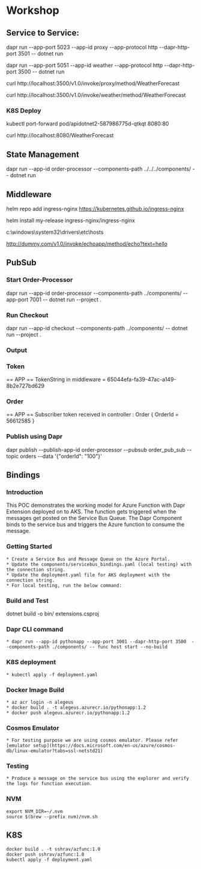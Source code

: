 # Workshop

## Service to Service:

dapr run --app-port 5023 --app-id proxy --app-protocol http --dapr-http-port 3501 -- dotnet run

dapr run --app-port 5051 --app-id weather --app-protocol http --dapr-http-port 3500 -- dotnet run

curl http://localhost:3500/v1.0/invoke/proxy/method/WeatherForecast

curl http://localhost:3500/v1.0/invoke/weather/method/WeatherForecast

### K8S Deploy

kubectl port-forward pod/apidotnet2-587986775d-qtkqt  8080:80

curl http://localhost:8080/WeatherForecast

## State Management

dapr run --app-id order-processor --components-path ../../../components/ -- dotnet run

## Middleware

helm repo add ingress-nginx https://kubernetes.github.io/ingress-nginx

helm install my-release ingress-nginx/ingress-nginx   

c:\windows\system32\drivers\etc\hosts

http://dummy.com/v1.0/invoke/echoapp/method/echo?text=hello


## PubSub

### Start Order-Processor 
dapr run --app-id order-processor --components-path ../components/ --app-port 7001 -- dotnet run --project .

### Run Checkout

dapr run --app-id checkout --components-path ../components/ -- dotnet run --project .

### Output

### Token

== APP == TokenString in middleware = 65044efa-fa39-47ac-a149-8b2e727bd629

### Order

== APP == Subscriber token received in controller : Order { OrderId = 56612585 }

### Publish using Dapr
dapr publish --publish-app-id order-processor --pubsub order_pub_sub --topic orders --data '{"orderId": "100"}'

## Bindings

### Introduction 

This POC demonstrates the working model for Azure Function with Dapr Extension deployed on to AKS. The function gets triggered when the messages get posted on the Service Bus Queue. The Dapr Component binds to the service bus and triggers the Azure function to consume the message. 

### Getting Started

    * Create a Service Bus and Message Queue on the Azure Portal.
    * Update the components/servicebus_bindings.yaml (local testing) with the connection string.
    * Update the deployment.yaml file for AKS deployment with the connection string.
    * For local testing, run the below command:

### Build and Test

dotnet build -o bin/ extensions.csproj

### Dapr CLI command
    * dapr run --app-id pythonapp --app-port 3001 --dapr-http-port 3500  --components-path ./components/ -- func host start --no-build

### K8S deployment

    * kubectl apply -f deployment.yaml

### Docker Image Build
    * az acr login -n alegeus
    * docker build . -t alegeus.azurecr.io/pythonapp:1.2
    * docker push alegeus.azurecr.io/pythonapp:1.2    

### Cosmos Emulator
    * For testing purpose we are using cosmos emulator. Please refer [emulator setup](https://docs.microsoft.com/en-us/azure/cosmos-db/linux-emulator?tabs=ssl-netstd21)

### Testing

    * Produce a message on the service bus using the explorer and verify the logs for function execution.

### NVM 
    export NVM_DIR=~/.nvm
    source $(brew --prefix nvm)/nvm.sh

## K8S

    docker build . -t sshrav/azfunc:1.0
    docker push sshrav/azfunc:1.0
    kubectl apply -f deployment.yaml

